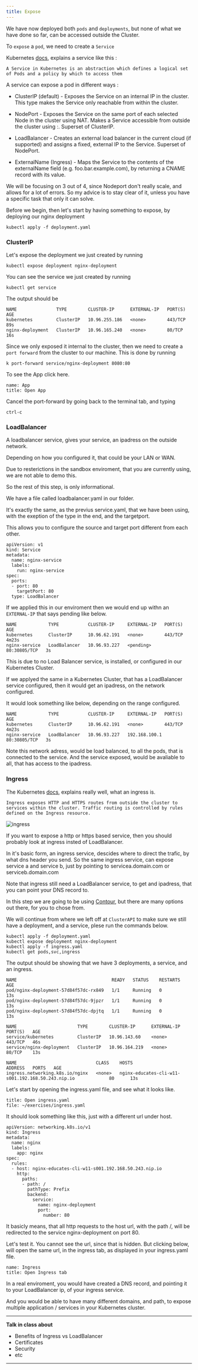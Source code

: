 ```yaml
---
title: Expose
---
```

We have now deployed both `pods` and `deployments`, but none of what we have done so far, can be accessed outside the Cluster.

To `expose` a `pod`, we need to create a `Service`

Kubernetes [docs](https://kubernetes.io/docs/tutorials/kubernetes-basics/expose/expose-intro/), explains a service like this :
```
A Service in Kubernetes is an abstraction which defines a logical set of Pods and a policy by which to access them
```

A service can expose a pod in different ways :

- ClusterIP (default) - Exposes the Service on an internal IP in the cluster. This type makes the Service only reachable from within the cluster.

- NodePort - Exposes the Service on the same port of each selected Node in the cluster using NAT. Makes a Service accessible from outside the cluster using <NodeIP>:<NodePort>. Superset of ClusterIP.

- LoadBalancer - Creates an external load balancer in the current cloud (if supported) and assigns a fixed, external IP to the Service. Superset of NodePort.

- ExternalName (Ingress) - Maps the Service to the contents of the externalName field (e.g. foo.bar.example.com), by returning a CNAME record with its value.

We will be focusing on 3 out of 4, since Nodeport don't really scale, and allows for a lot of errors. So my advice is to stay clear of it, unless you have a specific task that only it can solve.


Before we begin, then let's start by having something to expose, by deploying our nginx deployment
```execute
kubectl apply -f deployment.yaml
```

### ClusterIP

Let's expose the deployment we just created by running

```execute
kubectl expose deployment nginx-deployment
```

You can see the service we just created by running
```execute
kubectl get service
```
The output should be
```
NAME               TYPE        CLUSTER-IP      EXTERNAL-IP   PORT(S)   AGE
kubernetes         ClusterIP   10.96.255.186   <none>        443/TCP   89s
nginx-deployment   ClusterIP   10.96.165.240   <none>        80/TCP    16s
```

Since we only exposed it internal to the cluster, then we need to create a `port forward` from the cluster to our machine.
This is done by running

```execute
k port-forward service/nginx-deployment 8080:80
```

To see the App click here.
```dashboard:reload-dashboard
name: App
title: Open App
```

Cancel the port-forward by going back to the terminal tab, and typing
```
ctrl-c
```


### LoadBalancer

A loadbalancer service, gives your service, an ipadress on the outside network. 

Depending on how you configured it, that could be your LAN or WAN.

Due to resterictions in the sandbox enviroment, that you are currently using, we are not able to demo this. 

So the rest of this step, is only informational.

We have a file called loadbalancer.yaml in our folder.

It's exactly the same, as the previus service.yaml, that we have been using, with the exeption of the type in the end, and the targetport.

This allows you to configure the source and target port different from each other. 

```
apiVersion: v1
kind: Service
metadata:
  name: nginx-service
  labels:
    run: nginx-service
spec:
  ports:
  - port: 80
    targetPort: 80
  type: LoadBalancer
````

If we applied this in our enviroment then we would end up withn an `EXTERNAL-IP` that says pending like below.

```
NAME            TYPE           CLUSTER-IP     EXTERNAL-IP   PORT(S)        AGE
kubernetes      ClusterIP      10.96.62.191   <none>        443/TCP        4m23s
nginx-service   LoadBalancer   10.96.93.227   <pending>     80:30805/TCP   3s
```
This is due to no Load Balancer service, is installed, or configured in our Kubernetes Cluster.

If we applyed the same in a Kubernetes Cluster, that has a LoadBalancer service configured, then it would get an ipadress, on the network configured.

It would look something like below, depending on the range configured.
```
NAME            TYPE           CLUSTER-IP     EXTERNAL-IP   PORT(S)        AGE
kubernetes      ClusterIP      10.96.62.191   <none>        443/TCP        4m23s
nginx-service   LoadBalancer   10.96.93.227   192.168.100.1 80:30805/TCP   3s
```

Note this network adress, would be load balanced, to all the pods, that is connected to the service. 
And the service exposed, would be avaliable to all, that has access to the ipadress.

### Ingress

The Kubernetes [docs](https://kubernetes.io/docs/concepts/services-networking/ingress/), explains really well, what an ingress is.
```
Ingress exposes HTTP and HTTPS routes from outside the cluster to services within the cluster. Traffic routing is controlled by rules defined on the Ingress resource.
```

![ingress](1.svg)

If you want to expose a http or https based service, then you should probably look at ingress insted of LoadBalancer.

In it's basic form, an ingress service, descides where to direct the trafic, by what dns header you send.
So the same ingress service, can expose service a and service b, just by pointing to servicea.domain.com or serviceb.domain.com

Note that ingress still need a LoadBalancer service, to get and ipadress, that you can point your DNS record to.

In this step we are going to be using [Contour](https://projectcontour.io), but there are many options out there, for you to chose from.

We will continue from where we left off at `ClusterAPI` to make sure we still have a deployment, and a service, plese run the commands below.


```execute
kubectl apply -f deployment.yaml
kubectl expose deployment nginx-deployment
kubectl apply -f ingress.yaml
kubectl get pods,svc,ingress
```
The output should be showing that we have 3 deployments, a service, and an ingress.

```
NAME                                    READY   STATUS    RESTARTS   AGE
pod/nginx-deployment-57d84f57dc-rx849   1/1     Running   0          13s
pod/nginx-deployment-57d84f57dc-9jpzr   1/1     Running   0          13s
pod/nginx-deployment-57d84f57dc-dpjtq   1/1     Running   0          13s

NAME                       TYPE        CLUSTER-IP      EXTERNAL-IP   PORT(S)   AGE
service/kubernetes         ClusterIP   10.96.143.60    <none>        443/TCP   46s
service/nginx-deployment   ClusterIP   10.96.164.219   <none>        80/TCP    13s

NAME                              CLASS    HOSTS                                               ADDRESS   PORTS   AGE
ingress.networking.k8s.io/nginx   <none>   nginx-educates-cli-w11-s001.192.168.50.243.nip.io             80      13s
```

Let's start by opening the ingress.yaml file, and see what it looks like.

```editor:open-file
title: Open ingress.yaml
file: ~/exercises/ingress.yaml
```

It should look something like this, just with a different url under host.

```
apiVersion: networking.k8s.io/v1
kind: Ingress
metadata:
  name: nginx
  labels:
    app: nginx
spec:
  rules:
  - host: nginx-educates-cli-w11-s001.192.168.50.243.nip.io
    http:
      paths:
      - path: /
        pathType: Prefix
        backend:
          service:
            name: nginx-deployment
            port:
              number: 80
```

It basicly means, that all http requests to the host url, with the path /, will be redirected to the service nginx-deployment on port 80.

Let's test it. 
You cannot see the url, since that is hidden. But clicking below, will open the same url, in the ingress tab, as displayed in your ingress.yaml file.

```dashboard:reload-dashboard
name: Ingress
title: Open Ingress tab
```

In a real enviroment, you would have created a DNS record, and pointing it to your LoadBalancer ip, of your ingress service.

And you would be able to have many different domains, and path, to expose multiple application / services in your Kubernetes cluster.

---
**Talk in class about**

- Benefits of Ingress vs LoadBalancer
- Certificates
- Security
- etc
---


